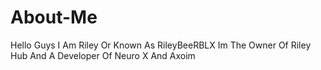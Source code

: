 # About-Me

Hello Guys I Am Riley Or Known As RileyBeeRBLX Im The Owner Of Riley Hub
And A Developer Of Neuro X And Axoim

